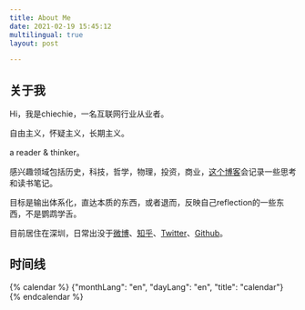```yaml
---
title: About Me
date: 2021-02-19 15:45:12
multilingual: true
layout: post

---
```


## 关于我

Hi，我是chiechie，一名互联网行业从业者。

自由主义，怀疑主义，长期主义。

a reader & thinker。

感兴趣领域包括历史，科技，哲学，物理，投资，商业，[这个博客](https://chiechie.github.io)会记录一些思考和读书笔记。

目标是输出体系化，直达本质的东西，或者退而，反映自己reflection的一些东西，不是鹦鹉学舌。

目前居住在深圳，日常出没于[微博](https://weibo.com/chiechie/home?wvr=5)、[知乎](https://www.zhihu.com/people/chiechie8)、[Twitter](https://twitter.com/stellazhao9)、[Github](https://github.com/chiechie)。

## 时间线

{% calendar %}
{"monthLang": "en", "dayLang": "en", "title": "calendar"}
{% endcalendar %}


